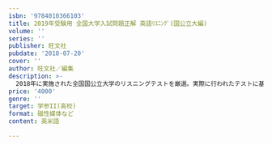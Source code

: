 ```yaml
---
isbn: '9784010366103'
title: 2019年受験用 全国大学入試問題正解 英語ﾘｽﾆﾝｸﾞ(国公立大編)
volume: ''
series: ''
publisher: 旺文社
pubdate: '2018-07-20'
cover: ''
author: 旺文社／編集
description: >-
  2018年に実施された全国国公立大学のリスニングテストを厳選。実際に行われたテストに基づき、指示文･問題文等を新たにＣＤ２枚に収録しました。冊子の各問題には｢解答｣と｢ポイント｣を付記。また問題の｢難易度｣を示したので、志望校のリスニングテストの難易の目安が把握でき、リスニングテスト対策に役立ちます。
price: '4000'
genre: ''
target: 学参II(高校)
format: 磁性媒体など
content: 英米語

---
```

